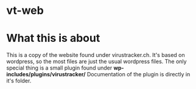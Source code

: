 # vt-web
# 

# What this is about

This is a copy of the website found under virustracker.ch. It's based on wordpress, so the most files are just the usual wordpress files. The only special thing is a small plugin found under **wp-includes/plugins/virustracker/**
Documentation of the plugin is directly in it's folder.